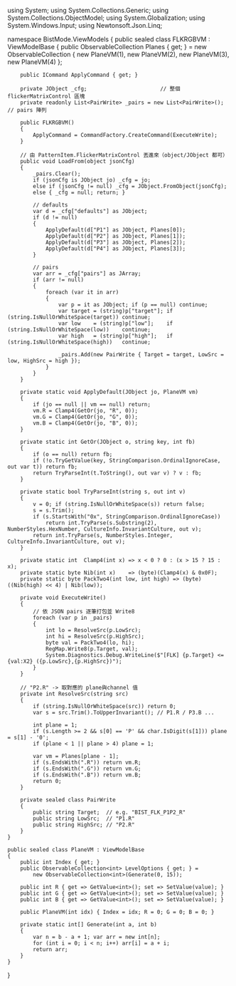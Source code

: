 using System;
using System.Collections.Generic;
using System.Collections.ObjectModel;
using System.Globalization;
using System.Windows.Input;
using Newtonsoft.Json.Linq;

namespace BistMode.ViewModels
{
    public sealed class FLKRGBVM : ViewModelBase
    {
        public ObservableCollection<PlaneVM> Planes { get; } =
            new ObservableCollection<PlaneVM>
            {
                new PlaneVM(1), new PlaneVM(2), new PlaneVM(3), new PlaneVM(4)
            };

        public ICommand ApplyCommand { get; }

        private JObject _cfg;                       // 整個 flickerMatrixControl 區塊
        private readonly List<PairWrite> _pairs = new List<PairWrite>(); // pairs 陣列

        public FLKRGBVM()
        {
            ApplyCommand = CommandFactory.CreateCommand(ExecuteWrite);
        }

        // 由 PatternItem.FlickerMatrixControl 丟進來（object/JObject 都可）
        public void LoadFrom(object jsonCfg)
        {
            _pairs.Clear();
            if (jsonCfg is JObject jo) _cfg = jo;
            else if (jsonCfg != null) _cfg = JObject.FromObject(jsonCfg);
            else { _cfg = null; return; }

            // defaults
            var d = _cfg["defaults"] as JObject;
            if (d != null)
            {
                ApplyDefault(d["P1"] as JObject, Planes[0]);
                ApplyDefault(d["P2"] as JObject, Planes[1]);
                ApplyDefault(d["P3"] as JObject, Planes[2]);
                ApplyDefault(d["P4"] as JObject, Planes[3]);
            }

            // pairs
            var arr = _cfg["pairs"] as JArray;
            if (arr != null)
            {
                foreach (var it in arr)
                {
                    var p = it as JObject; if (p == null) continue;
                    var target = (string)p["target"]; if (string.IsNullOrWhiteSpace(target)) continue;
                    var low    = (string)p["low"];    if (string.IsNullOrWhiteSpace(low))    continue;
                    var high   = (string)p["high"];   if (string.IsNullOrWhiteSpace(high))   continue;

                    _pairs.Add(new PairWrite { Target = target, LowSrc = low, HighSrc = high });
                }
            }
        }

        private static void ApplyDefault(JObject jo, PlaneVM vm)
        {
            if (jo == null || vm == null) return;
            vm.R = Clamp4(GetOr(jo, "R", 0));
            vm.G = Clamp4(GetOr(jo, "G", 0));
            vm.B = Clamp4(GetOr(jo, "B", 0));
        }

        private static int GetOr(JObject o, string key, int fb)
        {
            if (o == null) return fb;
            if (!o.TryGetValue(key, StringComparison.OrdinalIgnoreCase, out var t)) return fb;
            return TryParseInt(t.ToString(), out var v) ? v : fb;
        }

        private static bool TryParseInt(string s, out int v)
        {
            v = 0; if (string.IsNullOrWhiteSpace(s)) return false;
            s = s.Trim();
            if (s.StartsWith("0x", StringComparison.OrdinalIgnoreCase))
                return int.TryParse(s.Substring(2), NumberStyles.HexNumber, CultureInfo.InvariantCulture, out v);
            return int.TryParse(s, NumberStyles.Integer, CultureInfo.InvariantCulture, out v);
        }

        private static int  Clamp4(int x) => x < 0 ? 0 : (x > 15 ? 15 : x);
        private static byte Nib(int x)    => (byte)(Clamp4(x) & 0x0F);
        private static byte PackTwo4(int low, int high) => (byte)((Nib(high) << 4) | Nib(low));

        private void ExecuteWrite()
        {
            // 依 JSON pairs 逐筆打包並 Write8
            foreach (var p in _pairs)
            {
                int lo = ResolveSrc(p.LowSrc);
                int hi = ResolveSrc(p.HighSrc);
                byte val = PackTwo4(lo, hi);
                RegMap.Write8(p.Target, val);
                System.Diagnostics.Debug.WriteLine($"[FLK] {p.Target} <= {val:X2} ({p.LowSrc},{p.HighSrc})");
            }
        }

        // "P2.R" -> 取對應的 plane與channel 值
        private int ResolveSrc(string src)
        {
            if (string.IsNullOrWhiteSpace(src)) return 0;
            var s = src.Trim().ToUpperInvariant(); // P1.R / P3.B ...

            int plane = 1;
            if (s.Length >= 2 && s[0] == 'P' && char.IsDigit(s[1])) plane = s[1] - '0';
            if (plane < 1 || plane > 4) plane = 1;

            var vm = Planes[plane - 1];
            if (s.EndsWith(".R")) return vm.R;
            if (s.EndsWith(".G")) return vm.G;
            if (s.EndsWith(".B")) return vm.B;
            return 0;
        }

        private sealed class PairWrite
        {
            public string Target;  // e.g. "BIST_FLK_P1P2_R"
            public string LowSrc;  // "P1.R"
            public string HighSrc; // "P2.R"
        }
    }

    public sealed class PlaneVM : ViewModelBase
    {
        public int Index { get; }
        public ObservableCollection<int> LevelOptions { get; } =
            new ObservableCollection<int>(Generate(0, 15));

        public int R { get => GetValue<int>(); set => SetValue(value); }
        public int G { get => GetValue<int>(); set => SetValue(value); }
        public int B { get => GetValue<int>(); set => SetValue(value); }

        public PlaneVM(int idx) { Index = idx; R = 0; G = 0; B = 0; }

        private static int[] Generate(int a, int b)
        {
            var n = b - a + 1; var arr = new int[n];
            for (int i = 0; i < n; i++) arr[i] = a + i;
            return arr;
        }
    }
}
